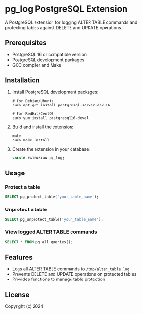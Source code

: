 # pg_log PostgreSQL Extension

A PostgreSQL extension for logging ALTER TABLE commands and protecting tables against DELETE and UPDATE operations.

## Prerequisites

- PostgreSQL 16 or compatible version
- PostgreSQL development packages
- GCC compiler and Make

## Installation

1. Install PostgreSQL development packages:
   ```
   # For Debian/Ubuntu
   sudo apt-get install postgresql-server-dev-16
   
   # For RedHat/CentOS
   sudo yum install postgresql16-devel
   ```

2. Build and install the extension:
   ```
   make
   sudo make install
   ```

3. Create the extension in your database:
   ```sql
   CREATE EXTENSION pg_log;
   ```

## Usage

### Protect a table

```sql
SELECT pg_protect_table('your_table_name');
```

### Unprotect a table

```sql
SELECT pg_unprotect_table('your_table_name');
```

### View logged ALTER TABLE commands

```sql
SELECT * FROM pg_all_queries();
```

## Features

- Logs all ALTER TABLE commands to `/tmp/alter_table.log`
- Prevents DELETE and UPDATE operations on protected tables
- Provides functions to manage table protection

## License

Copyright (c) 2024 